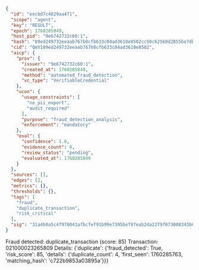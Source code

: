 ```json
{
  "id": "eecbd7c4829aa471",
  "scope": "agent",
  "key": "RESULT",
  "epoch": 1760285849,
  "host_pid": "9e6742732c60:1",
  "hash": "89ed249732eeaab767b0cfb633c04ad3618e8502cc50c62560d2855be7db0103",
  "cid": "QmV189ed249732eeaab767b0cfb633c04ad3618e8502",
  "aicp": {
    "prov": {
      "issuer": "9e6742732c60:1",
      "created_at": 1760285849,
      "method": "automated_fraud_detection",
      "vc_type": "VerifiableCredential"
    },
    "ucon": {
      "usage_constraints": [
        "no_pii_export",
        "audit_required"
      ],
      "purpose": "fraud_detection_analysis",
      "enforcement": "mandatory"
    },
    "eval": {
      "confidence": 1.0,
      "evidence_count": 0,
      "review_status": "pending",
      "evaluated_at": 1760285849
    }
  },
  "sources": [],
  "edges": [],
  "metrics": {},
  "thresholds": {},
  "tags": [
    "fraud",
    "duplicate_transaction",
    "risk_critical"
  ],
  "sig": "31a4b0a5c4f978041afbcfef91b99e7395bef87eab2da22f9f073008343b6966"
}
```

Fraud detected: duplicate_transaction (score: 85)
Transaction: 021000023265809
Details: {'duplicate': {'fraud_detected': True, 'risk_score': 85, 'details': {'duplicate_count': 4, 'first_seen': 1760285763, 'matching_hash': 'c722b9853a03895a'}}}